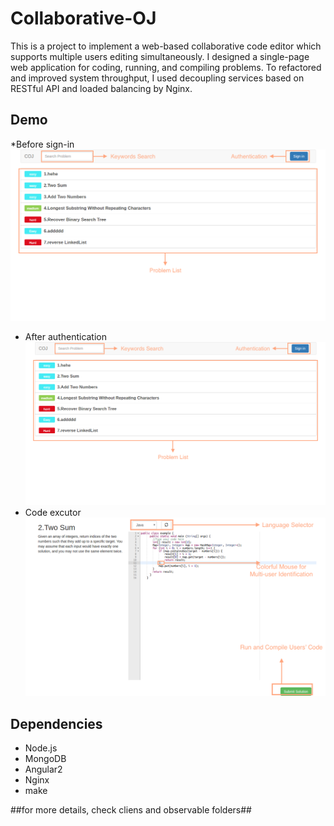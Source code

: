 # Collaborative-OJ
This is a project to implement a web-based collaborative code editor which supports multiple users editing simultaneously. I designed a single-page web application for coding, running, and compiling problems. To refactored and improved system throughput, I used decoupling services based on RESTful API and loaded balancing by Nginx. 

## Demo
*Before sign-in
![image1](https://github.com/ZhekaiJin/Collaborative-OJ/blob/master/assets/sign-in.png)
* After authentication
![image2](https://github.com/ZhekaiJin/Collaborative-OJ/blob/master/assets/sign-in.png)
* Code excutor
![image3](https://github.com/ZhekaiJin/Collaborative-OJ/blob/master/assets/problem-details.png)


## Dependencies
* Node.js
* MongoDB
* Angular2
* Nginx
* make

##for more details, check cliens and observable folders##
